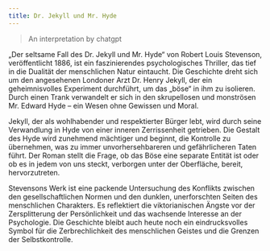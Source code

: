 ```yaml
---
title: Dr. Jekyll und Mr. Hyde
---
```


> An interpretation by chatgpt

„Der seltsame Fall des Dr. Jekyll und Mr. Hyde“ von Robert Louis Stevenson, veröffentlicht 1886, ist ein faszinierendes psychologisches Thriller, das tief in die Dualität der menschlichen Natur eintaucht. Die Geschichte dreht sich um den angesehenen Londoner Arzt Dr. Henry Jekyll, der ein geheimnisvolles Experiment durchführt, um das „böse“ in ihm zu isolieren. Durch einen Trank verwandelt er sich in den skrupellosen und monströsen Mr. Edward Hyde – ein Wesen ohne Gewissen und Moral.

Jekyll, der als wohlhabender und respektierter Bürger lebt, wird durch seine Verwandlung in Hyde von einer inneren Zerrissenheit getrieben. Die Gestalt des Hyde wird zunehmend mächtiger und beginnt, die Kontrolle zu übernehmen, was zu immer unvorhersehbareren und gefährlicheren Taten führt. Der Roman stellt die Frage, ob das Böse eine separate Entität ist oder ob es in jedem von uns steckt, verborgen unter der Oberfläche, bereit, hervorzutreten.

Stevensons Werk ist eine packende Untersuchung des Konflikts zwischen den gesellschaftlichen Normen und den dunklen, unerforschten Seiten des menschlichen Charakters. Es reflektiert die viktorianischen Ängste vor der Zersplitterung der Persönlichkeit und das wachsende Interesse an der Psychologie. Die Geschichte bleibt auch heute noch ein eindrucksvolles Symbol für die Zerbrechlichkeit des menschlichen Geistes und die Grenzen der Selbstkontrolle.
